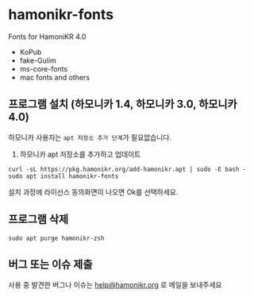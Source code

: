 # hamonikr-fonts

Fonts for HamoniKR 4.0

 * KoPub
 * fake-Gulim
 * ms-core-fonts
 * mac fonts and others

## 프로그램 설치 (하모니카 1.4, 하모니카 3.0, 하모니카 4.0)

하모니카 사용자는 `apt 저장소 추가 단계`가 필요없습니다.

1) 하모니카 apt 저장소를 추가하고 업데이트
```
curl -sL https://pkg.hamonikr.org/add-hamonikr.apt | sudo -E bash -
sudo apt install hamonikr-fonts
```
설치 과정에 라이선스 동의화면이 나오면 Ok를 선택하세요.


## 프로그램 삭제

```
sudo apt purge hamonikr-zsh
```

## 버그 또는 이슈 제출

사용 중 발견한 버그나 이슈는 help@hamonikr.org 로 메일을 보내주세요

